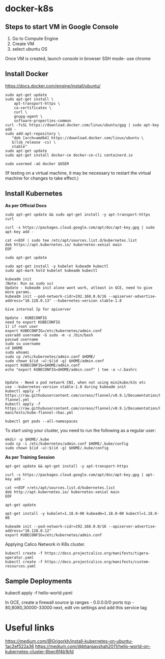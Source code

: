 # docker-k8s

## Steps to start VM in Google Console
1) Go to Compute Engine
2) Create VM
3) select ubuntu OS

Once VM is created, launch console in browser SSH mode- use chrome

## Install Docker
https://docs.docker.com/engine/install/ubuntu/

```
sudo apt-get update
sudo apt-get install \
    apt-transport-https \
    ca-certificates \
    curl \
    gnupg-agent \
    software-properties-common
curl -fsSL https://download.docker.com/linux/ubuntu/gpg | sudo apt-key add -
sudo add-apt-repository \
   "deb [arch=amd64] https://download.docker.com/linux/ubuntu \
   $(lsb_release -cs) \
   stable"
sudo apt-get update
sudo apt-get install docker-ce docker-ce-cli containerd.io
```

```
sudo usermod -aG docker $USER
```
(If testing on a virtual machine, it may be necessary to restart the virtual machine for changes to take effect.)


## Install Kubernetes

**As per Official Docs**

```
sudo apt-get update && sudo apt-get install -y apt-transport-https curl

curl -s https://packages.cloud.google.com/apt/doc/apt-key.gpg | sudo apt-key add -

cat <<EOF | sudo tee /etc/apt/sources.list.d/kubernetes.list
deb https://apt.kubernetes.io/ kubernetes-xenial main
EOF

sudo apt-get update

sudo apt-get install -y kubelet kubeadm kubectl
sudo apt-mark hold kubelet kubeadm kubectl

kubeadm init
(Note: Run as sudo su)
Update - kubeadm init alone wont work, atleast in GCE, need to give more params.
kubeadm init --pod-network-cidr=192.168.0.0/16 --apiserver-advertise-address="10.128.0.13" --kubernetes-version stable-1.8

Give internal Ip for apiserver

Update - KUBECONFIG
need to export KUBECONFIG
1) if root user
export KUBECONFIG=/etc/kubernetes/admin.conf
useradd username -G sudo -m -s /bin/bash
passwd username
sudo su username
cd $HOME
sudo whoami
sudo cp /etc/kubernetes/admin.conf $HOME/
sudo chown $(id -u):$(id -g) $HOME/admin.conf
export KUBECONFIG=$HOME/admin.conf
echo "export KUBECONFIG=$HOME/admin.conf" | tee -a ~/.bashrc


Update - Need a pod network CNI, when not using minikube/k3s etc
use --kubernetes-version stable-1.8 during kubeadm init
kubectl apply -f https://raw.githubusercontent.com/coreos/flannel/v0.9.1/Documentation/kube-flannel.yml
kubectl apply -f https://raw.githubusercontent.com/coreos/flannel/v0.9.1/Documentation/k8s-manifests/kube-flannel-rbac.yml

kubectl get pods --all-namespaces
```

To start using your cluster, you need to run the following as a regular user:
```
mkdir -p $HOME/.kube
sudo cp -i /etc/kubernetes/admin.conf $HOME/.kube/config
sudo chown $(id -u):$(id -g) $HOME/.kube/config
```

**As per Training Session**
```
apt-get update && apt-get install -y apt-transport-https

curl -s https://packages.cloud.google.com/apt/doc/apt-key.gpg | apt-key add -

cat <<EOF >/etc/apt/sources.list.d/kubernetes.list
deb http://apt.kubernetes.io/ kubernetes-xenial main
EOF

apt-get update

apt-get install -y kubelet=1.18.0-00 kubeadm=1.18.0-00 kubectl=1.18.0-00

kubeadm init --pod-network-cidr=192.168.0.0/16 --apiserver-advertise-address="10.128.0.12"
export KUBECONFIG=/etc/kubernetes/admin.conf
```

Applying Calico Network in K8s cluster. 
```
kubectl create -f https://docs.projectcalico.org/manifests/tigera-operator.yaml
kubectl create -f https://docs.projectcalico.org/manifests/custom-resources.yaml
```

## Sample Deployments
kubectl apply -f hello-world.yaml

In GCE, create a firewall
source ip ranges - 0.0.0.0/0
ports tcp - 80,8080,30000-33000
next, edit vm settings and add this service tag


# Useful links
https://medium.com/@Grigorkh/install-kubernetes-on-ubuntu-1ac2ef522a36
https://medium.com/@bhargavshah2011/hello-world-on-kubernetes-cluster-6bec6f4b1bfd